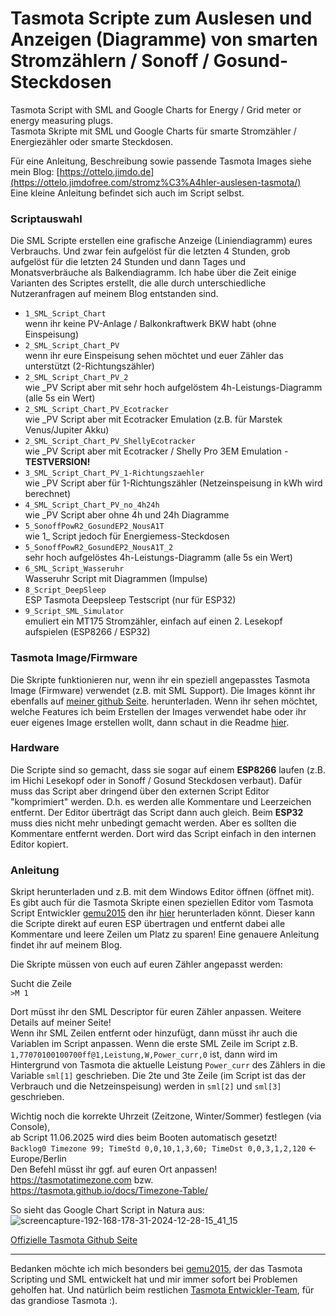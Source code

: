 # Tasmota Scripte zum Auslesen und Anzeigen (Diagramme) von smarten Stromzählern / Sonoff / Gosund-Steckdosen
Tasmota Script with SML and Google Charts for Energy / Grid meter or energy measuring plugs.  
Tasmota Skripte mit SML und Google Charts für smarte Stromzähler / Energiezähler oder smarte Steckdosen.  

Für eine Anleitung, Beschreibung sowie passende Tasmota Images siehe mein Blog:
[https://ottelo.jimdo.de](https://ottelo.jimdofree.com/stromz%C3%A4hler-auslesen-tasmota/)  
Eine kleine Anleitung befindet sich auch im Script selbst.

### Scriptauswahl
Die SML Scripte erstellen eine grafische Anzeige (Liniendiagramm) eures Verbrauchs. Und zwar fein aufgelöst für die letzten 4 Stunden, grob aufgelöst für die letzten 24 Stunden und dann Tages und Monatsverbräuche als Balkendiagramm. Ich habe über die Zeit einige Varianten des Scriptes erstellt, die alle durch unterschiedliche Nutzeranfragen auf meinem Blog entstanden sind.
- `1_SML_Script_Chart`  
  wenn ihr keine PV-Anlage / Balkonkraftwerk BKW habt (ohne Einspeisung)
- `2_SML_Script_Chart_PV`  
  wenn ihr eure Einspeisung sehen möchtet und euer Zähler das unterstützt (2-Richtungszähler)
- `2_SML_Script_Chart_PV_2`  
  wie _PV Script aber mit sehr hoch aufgelöstem 4h-Leistungs-Diagramm (alle 5s ein Wert)
- `2_SML_Script_Chart_PV_Ecotracker`  
  wie _PV Script aber mit Ecotracker Emulation (z.B. für Marstek Venus/Jupiter Akku)
- `2_SML_Script_Chart_PV_ShellyEcotracker`  
  wie _PV Script aber mit Ecotracker / Shelly Pro 3EM Emulation - **TESTVERSION!**
- `3_SML_Script_Chart_PV_1-Richtungszaehler`  
  wie _PV Script aber für 1-Richtungszähler (Netzeinspeisung in kWh wird berechnet)
- `4_SML_Script_Chart_PV_no_4h24h`  
  wie _PV Script aber ohne 4h und 24h Diagramme
- `5_SonoffPowR2_GosundEP2_NousA1T`  
  wie 1_ Script jedoch für Energiemess-Steckdosen
- `5_SonoffPowR2_GosundEP2_NousA1T_2`  
  sehr hoch aufgelöstes 4h-Leistungs-Diagramm (alle 5s ein Wert)
- `6_SML_Script_Wasseruhr`  
  Wasseruhr Script mit Diagrammen (Impulse)
- `8_Script_DeepSleep`  
  ESP Tasmota Deepsleep Testscript (nur für ESP32)
- `9_Script_SML_Simulator`  
  emuliert ein MT175 Stromzähler, einfach auf einen 2. Lesekopf aufspielen (ESP8266 / ESP32)

### Tasmota Image/Firmware
Die Skripte funktionieren nur, wenn ihr ein speziell angepasstes Tasmota Image (Firmware) verwendet (z.B. mit SML Support). Die Images könnt ihr ebenfalls auf [meiner github Seite](https://github.com/ottelo9/tasmota-sml-images/releases). herunterladen. Wenn ihr sehen möchtet, welche Features ich beim Erstellen der Images verwendet habe oder ihr euer eigenes Image erstellen wollt, dann schaut in die Readme [hier](https://github.com/ottelo9/tasmota-sml-images).

### Hardware
Die Scripte sind so gemacht, dass sie sogar auf einem **ESP8266** laufen (z.B. im Hichi Lesekopf oder in Sonoff / Gosund Steckdosen verbaut). Dafür muss das Script aber dringend über den externen Script Editor "komprimiert" werden. D.h. es werden alle Kommentare und Leerzeichen entfernt. Der Editor überträgt das Script dann auch gleich. Beim **ESP32** muss dies nicht mehr unbedingt gemacht werden. Aber es sollten die Kommentare entfernt werden. Dort wird das Script einfach in den internen Editor kopiert.

### Anleitung
Skript herunterladen und z.B. mit dem Windows Editor öffnen (öffnet mit). Es gibt auch für die Tasmota Skripte einen speziellen Editor vom Tasmota Script Entwickler [gemu2015](https://github.com/gemu2015) den ihr [hier](https://github.com/gemu2015/Sonoff-Tasmota/blob/universal/tasmota/scripting/Scripteditor.zip) herunterladen könnt. Dieser kann die Scripte direkt auf euren ESP übertragen und entfernt dabei alle Kommentare und leere Zeilen um Platz zu sparen! Eine genauere Anleitung findet ihr auf meinem Blog.

Die Skripte müssen von euch auf euren Zähler angepasst werden:  

Sucht die Zeile  
`>M 1`

Dort müsst ihr den SML Descriptor für euren Zähler anpassen. Weitere Details auf meiner Seite!  
Wenn ihr SML Zeilen entfernt oder hinzufügt, dann müsst ihr auch die Variablen im Script anpassen. Wenn die erste SML Zeile im Script z.B. `1,77070100100700ff@1,Leistung,W,Power_curr,0` ist, dann wird im Hintergrund von Tasmota die aktuelle Leistung `Power_curr` des Zählers in die Variable `sml[1]` geschrieben. Die 2te und 3te Zeile (im Script ist das der Verbrauch und die Netzeinspeisung) werden in `sml[2]` und `sml[3]` geschrieben.  

Wichtig noch die korrekte Uhrzeit (Zeitzone, Winter/Sommer) festlegen (via Console),  
ab Script 11.06.2025 wird dies beim Booten automatisch gesetzt!  
`Backlog0 Timezone 99; TimeStd 0,0,10,1,3,60; TimeDst 0,0,3,1,2,120` <- Europe/Berlin  
Den Befehl müsst ihr ggf. auf euren Ort anpassen! https://tasmotatimezone.com  bzw. https://tasmota.github.io/docs/Timezone-Table/  

So sieht das Google Chart Script in Natura aus:  
![screencapture-192-168-178-31-2024-12-28-15_41_15](https://github.com/user-attachments/assets/cc1d8a8f-62c9-4609-839c-d90ff3d4c089)

[Offizielle Tasmota Github Seite](https://github.com/arendst/Tasmota)

------------------
Bedanken möchte ich mich besonders bei [gemu2015](https://github.com/gemu2015), der das Tasmota Scripting und SML entwickelt hat und mir immer sofort bei Problemen geholfen hat. Und natürlich beim restlichen [Tasmota Entwickler-Team](https://tasmota.github.io/docs/About/), für das grandiose Tasmota :).
